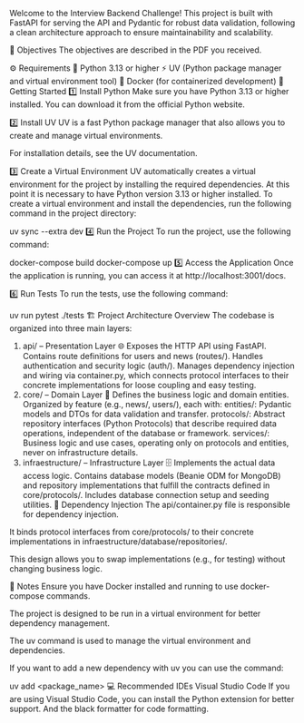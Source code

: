 Welcome to the Interview Backend Challenge! This project is built with FastAPI for serving the API and Pydantic for robust data validation, following a clean architecture approach to ensure maintainability and scalability.

🎯 Objectives
The objectives are described in the PDF you received.

⚙️ Requirements
🐍 Python 3.13 or higher
⚡ UV (Python package manager and virtual environment tool)
🐳 Docker (for containerized development)
🚀 Getting Started
1️⃣ Install Python
Make sure you have Python 3.13 or higher installed. You can download it from the official Python website.

2️⃣ Install UV
UV is a fast Python package manager that also allows you to create and manage virtual environments.

For installation details, see the UV documentation.

3️⃣ Create a Virtual Environment
UV automatically creates a virtual environment for the project by installing the required dependencies. At this point it is necessary to have Python version 3.13 or higher installed. To create a virtual environment and install the dependencies, run the following command in the project directory:

uv sync --extra dev
4️⃣ Run the Project
To run the project, use the following command:

docker-compose build
docker-compose up
5️⃣ Access the Application
Once the application is running, you can access it at http://localhost:3001/docs.

6️⃣ Run Tests
To run the tests, use the following command:

uv run pytest ./tests
🏗️ Project Architecture Overview
The codebase is organized into three main layers:

1. api/ – Presentation Layer 🌐
Exposes the HTTP API using FastAPI.
Contains route definitions for users and news (routes/).
Handles authentication and security logic (auth/).
Manages dependency injection and wiring via container.py, which connects protocol interfaces to their concrete implementations for loose coupling and easy testing.
2. core/ – Domain Layer 🧠
Defines the business logic and domain entities.
Organized by feature (e.g., news/, users/), each with:
entities/: Pydantic models and DTOs for data validation and transfer.
protocols/: Abstract repository interfaces (Python Protocols) that describe required data operations, independent of the database or framework.
services/: Business logic and use cases, operating only on protocols and entities, never on infrastructure details.
3. infraestructure/ – Infrastructure Layer 🗄️
Implements the actual data access logic.
Contains database models (Beanie ODM for MongoDB) and repository implementations that fulfill the contracts defined in core/protocols/.
Includes database connection setup and seeding utilities.
🔗 Dependency Injection
The api/container.py file is responsible for dependency injection.

It binds protocol interfaces from core/protocols/ to their concrete implementations in infraestructure/database/repositories/.

This design allows you to swap implementations (e.g., for testing) without changing business logic.

📝 Notes
Ensure you have Docker installed and running to use docker-compose commands.

The project is designed to be run in a virtual environment for better dependency management.

The uv command is used to manage the virtual environment and dependencies.

If you want to add a new dependency with uv you can use the command:

uv add <package_name>
💻 Recommended IDEs
Visual Studio Code
If you are using Visual Studio Code, you can install the Python extension for better support.
And the black formatter for code formatting.
